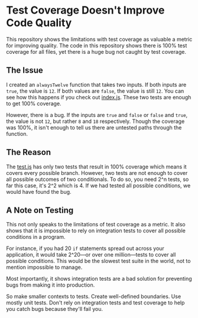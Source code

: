 # Test Coverage Doesn't Improve Code Quality

This repository shows the limitations with test coverage as valuable a metric for improving quality. The code in this repository shows there is 100% test coverage for all files, yet there is a huge bug not caught by test coverage.

## The Issue

I created an `alwaysTwelve` function that takes two inputs. If both inputs are `true`, the value is `12`. If both values are `false`, the value is still `12`. You can see how this happens if you check out [index.js](.index.js). These two tests are enough to get 100% coverage.

However, there is a bug. If the inputs are `true` and `false` or `false` and `true`, the value is not `12`, but rather `8` and `18` respectively. Though the coverage was 100%, it isn't enough to tell us there are untested paths through the function.

## The Reason

The [test.js](./test.js) has only two tests that result in 100% coverage which means it covers every possible branch. However, two tests are not enough to cover all possible outcomes of two conditionals. To do so, you need 2^n tests, so far this case, it's 2^2 which is 4. If we had tested all possible conditions, we would have found the bug.

## A Note on Testing

This not only speaks to the limitations of test coverage as a metric. It also shows that it is impossible to rely on integration tests to cover all possible conditions in a program. 

For instance, if you had 20 `if` statements spread out across your application, it would take 2^20—or over one million—tests to cover all possible conditions. This would be the slowest test suite in the world, not to mention impossible to manage.

Most importantly, it shows integration tests are a bad solution for preventing bugs from making it into production.

So make smaller contexts to tests. Create well-defined boundaries. Use mostly unit tests. Don't rely on integration tests and test coverage to help you catch bugs because they'll fail you.
